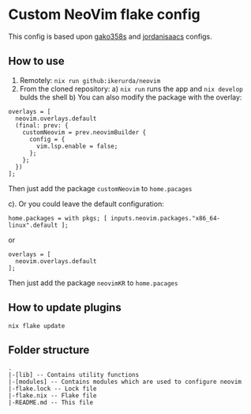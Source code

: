 # Custom NeoVim flake config
This config is based upon [gako358s](https://github.com/Gako358/neovim)
and [jordanisaacs](https://github.com/jordanisaacs/neovim-flake) configs.

## How to use
1. Remotely: `nix run github:ikerurda/neovim`
2. From the cloned repository:
a) `nix run` runs the app and `nix develop` bulds the shell
b) You can also modify the package with the overlay:
```
overlays = [
  neovim.overlays.default
  (final: prev: {
    customNeovim = prev.neovimBuilder {
      config = {
        vim.lsp.enable = false;
      };
    };
  })
];
```
Then just add the package `customNeovim` to `home.pacages`

c). Or you could leave the default configuration:
```
home.packages = with pkgs; [ inputs.neovim.packages."x86_64-linux".default ];
```
or

```
overlays = [
  neovim.overlays.default
];
```
Then just add the package `neovimKR` to `home.pacages`

## How to update plugins
```
nix flake update
```

## Folder structure
```
.
|-[lib] -- Contains utility functions
|-[modules] -- Contains modules which are used to configure neovim
|-flake.lock -- Lock file
|-flake.nix -- Flake file
|-README.md -- This file
```
